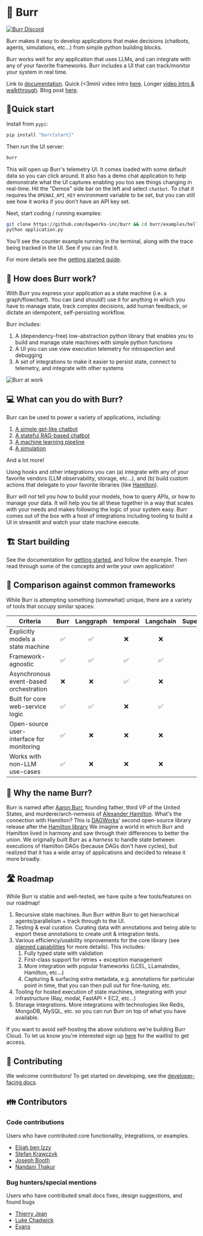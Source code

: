 # 🧊 Burr
<div>
<a href="https://discord.gg/6Zy2DwP4f3" target="_blank"><img src="https://img.shields.io/badge/Join-Burr_Discord-brightgreen?logo=discord" alt="Burr Discord"/></a>
</div>

Burr makes it easy to develop applications that make decisions (chatbots, agents, simulations, etc...) from simple python building blocks.

Burr works well for any application that uses LLMs, and can integrate with any of your favorite frameworks. Burr includes a UI that can track/monitor your system in real time.

Link to [documentation](https://burr.dagworks.io/). Quick (<3min) video intro [here](https://www.loom.com/share/a10f163428b942fea55db1a84b1140d8?sid=1512863b-f533-4a42-a2f3-95b13deb07c9).
Longer [video intro & walkthrough](https://www.youtube.com/watch?v=rEZ4oDN0GdU). Blog post [here](https://blog.dagworks.io/p/burr-develop-stateful-ai-applications).

## 🏃Quick start

Install from `pypi`:

```bash
pip install "burr[start]"
```

Then run the UI server:

```bash
burr
```
This will open up Burr's telemetry UI. It comes loaded with some default data so you can click around.
It also has a demo chat application to help demonstrate what the UI captures enabling you too see things changing in
real-time. Hit the "Demos" side bar on the left and select `chatbot`. To chat it requires the `OPENAI_API_KEY`
environment variable to be set, but you can still see how it works if you don't have an API key set.

Next, start coding / running examples:

```bash
git clone https://github.com/dagworks-inc/burr && cd burr/examples/hello-world-counter
python application.py
```
You'll see the counter example running in the terminal, along with the trace being tracked in the UI.
See if you can find it.

For more details see the [getting started guide](https://burr.dagworks.io/getting_started/simple-example/).

## 🔩 How does Burr work?

With Burr you express your application as a state machine (i.e. a graph/flowchart).
You can (and should!) use it for anything in which you have to manage state, track complex decisions, add human feedback, or dictate an idempotent, self-persisting workflow.

Burr includes:

1. A (dependency-free) low-abstraction python library that enables you to build and manage state machines with simple python functions
2. A UI you can use view execution telemetry for introspection and debugging
3. A set of integrations to make it easier to persist state, connect to telemetry, and integrate with other systems

![Burr at work](./chatbot.gif)

## 💻️ What can you do with Burr?

Burr can be used to power a variety of applications, including:

1. [A simple gpt-like chatbot](examples/multi-modal-chatbot)
2. [A stateful RAG-based chatbot](examples/conversational-rag/simple_example)
3. [A machine learning pipeline](examples/ml-training)
4. [A simulation](examples/simulation)

And a lot more!

Using hooks and other integrations you can (a) integrate with any of your favorite vendors (LLM observability, storage, etc...), and
(b) build custom actions that delegate to your favorite libraries (like [Hamilton](https://github.com/DAGWorks-Inc/hamilton)).

Burr will _not_ tell you how to build your models, how to query APIs, or how to manage your data. It will help you tie all these together
in a way that scales with your needs and makes following the logic of your system easy. Burr comes out of the box with a host of integrations
including tooling to build a UI in streamlit and watch your state machine execute.

## 🏗 Start building

See the documentation for [getting started](https://burr.dagworks.io/getting_started/simple-example), and follow the example.
Then read through some of the concepts and write your own application!

## 📃 Comparison against common frameworks

While Burr is attempting something (somewhat) unique, there are a variety of tools that occupy similar spaces:

| Criteria                                  | Burr | Langgraph | temporal | Langchain | Superagent | Hamilton |
|-------------------------------------------|:---:|:----------:|:--------:|:---------:|:----------:|:--------:|
| Explicitly models a state machine         | ✅  |      ✅    |    ❌    |     ❌    |     ❌     |   ❌     |
| Framework-agnostic                        | ✅  |      ✅    |    ✅    |     ✅    |     ❌     |   ✅     |
| Asynchronous event-based orchestration    | ❌  |      ❌    |    ✅    |     ❌    |     ❌     |   ❌     |
| Built for core web-service logic          | ✅  |      ✅    |    ❌    |     ✅    |     ✅     |   ✅     |
| Open-source user-interface for monitoring | ✅  |      ❌    |    ❌    |     ❌    |     ❌     |   ✅     |
| Works with non-LLM use-cases              | ✅  |      ❌    |    ❌    |     ❌    |     ❌     |   ✅     |

## 🌯 Why the name Burr?

Burr is named after [Aaron Burr](https://en.wikipedia.org/wiki/Aaron_Burr), founding father, third VP of the United States, and murderer/arch-nemesis of [Alexander Hamilton](https://en.wikipedia.org/wiki/Alexander_Hamilton).
What's the connection with Hamilton? This is [DAGWorks](www.dagworks.io)' second open-source library release after the [Hamilton library](https://github.com/dagworks-inc/hamilton)
We imagine a world in which Burr and Hamilton lived in harmony and saw through their differences to better the union. We originally
built Burr as a _harness_ to handle state between executions of Hamilton DAGs (because DAGs don't have cycles),
but realized that it has a wide array of applications and decided to release it more broadly.

## 🛣 Roadmap

While Burr is stable and well-tested, we have quite a few tools/features on our roadmap!

1. Recursive state machines. Run Burr within Burr to get hierarchical agents/parallelism + track through to the UI.
2. Testing & eval curation. Curating data with annotations and being able to export these annotations to create unit & integration tests.
3. Various efficiency/usability improvements for the core library (see [planned capabilities](https://burr.dagworks.io/concepts/planned-capabilities/) for more details). This includes:
   1. Fully typed state with validation
   2. First-class support for retries + exception management
   3. More integration with popular frameworks (LCEL, LLamaIndex, Hamilton, etc...)
   4. Capturing & surfacing extra metadata, e.g. annotations for particular point in time, that you can then pull out for fine-tuning, etc.
4. Tooling for hosted execution of state machines, integrating with your infrastructure (Ray, modal, FastAPI + EC2, etc...)
5. Storage integrations. More integrations with technologies like Redis, MongoDB, MySQL, etc. so you can run Burr on top of what you have available.

If you want to avoid self-hosting the above solutions we're building Burr Cloud. To let us know you're interested
 sign up [here](https://forms.gle/w9u2QKcPrztApRedA) for the waitlist to get access.

## 🤲 Contributing

We welcome contributors! To get started on developing, see the [developer-facing docs](https://burr.dagworks.io/contributing).

## 👪 Contributors

### Code contributions

Users who have contributed core functionality, integrations, or examples.
- [Elijah ben Izzy](https://github.com/elijahbenizzy)
- [Stefan Krawczyk](https://github.com/skrawcz)
- [Joseph Booth](https://github.com/jombooth)
- [Nandani Thakur](https://github.com/NandaniThakur)

### Bug hunters/special mentions
Users who have contributed small docs fixes, design suggestions, and found bugs
- [Thierry Jean](https://github.com/zilto)
- [Luke Chadwick](https://github.com/vertis)
- [Evans](https://github.com/sudoevans)
